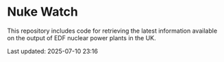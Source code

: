 # Nuke Watch

This repository includes code for retrieving the latest information available on the output of EDF nuclear power plants in the UK.

Last updated: 2025-07-10 23:16